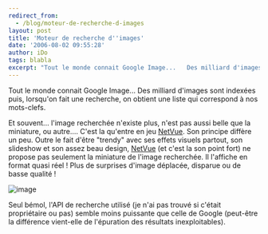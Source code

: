 ```yaml
---
redirect_from:
  - /blog/moteur-de-recherche-d-images
layout: post
title: 'Moteur de recherche d''images'
date: '2006-08-02 09:55:28'
author: iDo
tags: blabla
excerpt: "Tout le monde connait Google Image...   Des milliard d'images sont indexées puis, lorsqu'on fait une recherche, on obtient une liste qui correspond à nos mots-clefs.  \n  \nEt souvent... l'image recherchée n'existe plus, n'est pas aussi belle que la miniature, ou autre....   C'est la qu'entre en jeu [NetVue](http://www.netvue.com/). Son      …"
---
```


Tout le monde connait Google Image...   Des milliard d'images sont indexées puis, lorsqu'on fait une recherche, on obtient une liste qui correspond à nos mots-clefs.

Et souvent... l'image recherchée n'existe plus, n'est pas aussi belle que la miniature, ou autre....   C'est la qu'entre en jeu [NetVue](http://www.netvue.com/). Son principe diffère un peu.   Outre le fait d'être &quot;trendy&quot; avec ses effets visuels partout, son slideshow et son assez beau design, [NetVue](http://www.netvue.com/) (et c'est la son point fort) ne propose pas seulement la miniature de l'image recherchée. Il l'affiche en format quasi réel ! Plus de surprises d'image déplacée, disparue ou de basse qualité !

 ![image](https://images.43things.com/place/00/03/20/204808lr.jpg)

Seul bémol, l'API de recherche utilisé (je n'ai pas trouvé si c'était propriétaire ou pas) semble moins puissante que celle de Google (peut-être la différence vient-elle de l'épuration des résultats inexploitables).
